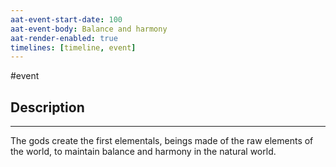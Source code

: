 ```yaml
---
aat-event-start-date: 100
aat-event-body: Balance and harmony
aat-render-enabled: true
timelines: [timeline, event]
---
```

#event
## Description
---
The gods create the first elementals, beings made of the raw elements of the world, to maintain balance and harmony in the natural world.